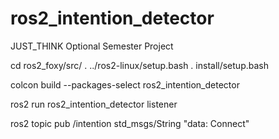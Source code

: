 # ros2_intention_detector
JUST_THINK Optional Semester Project

cd ros2_foxy/src/
. ../ros2-linux/setup.bash
. install/setup.bash

colcon build --packages-select ros2_intention_detector


ros2 run ros2_intention_detector listener


ros2 topic pub /intention std_msgs/String "data: Connect"